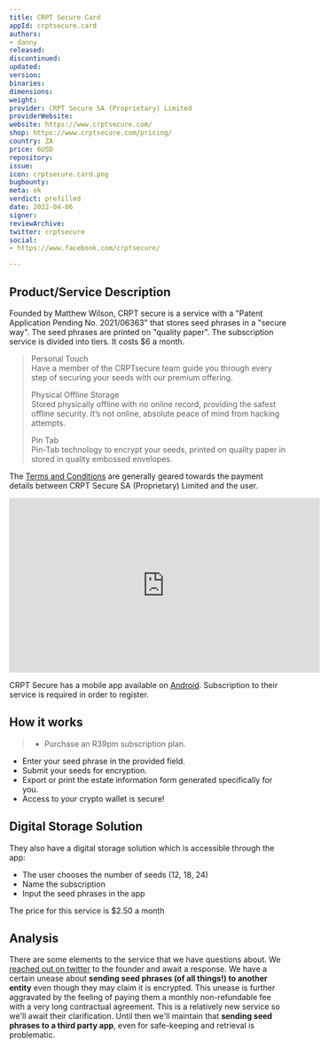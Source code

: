 ```yaml
---
title: CRPT Secure Card
appId: crptsecure.card
authors:
- danny
released: 
discontinued: 
updated: 
version: 
binaries: 
dimensions: 
weight: 
provider: CRPT Secure SA (Proprietary) Limited
providerWebsite: 
website: https://www.crptsecure.com/
shop: https://www.crptsecure.com/pricing/
country: ZA
price: 6USD
repository: 
issue: 
icon: crptsecure.card.png
bugbounty: 
meta: ok
verdict: prefilled
date: 2022-04-06
signer: 
reviewArchive: 
twitter: crptsecure
social:
- https://www.facebook.com/crptsecure/

---
```


## Product/Service Description 

Founded by Matthew Wilson, CRPT secure is a service with a "Patent Application Pending No. 2021/06363" that stores seed phrases in a "secure way". The seed phrases are printed on "quality paper". The subscription service is divided into tiers. It costs $6 a month. 

> Personal Touch<br>
> Have a member of the CRPTsecure team guide you through every step of securing your seeds with our premium offering.
>
> Physical Offline Storage<br>
> Stored physically offline with no online record, providing the safest offline security. It’s not online, absolute peace of mind from hacking attempts.
>
> Pin Tab<br>
> Pin-Tab technology to encrypt your seeds, printed on quality paper in stored in quality embossed envelopes.

The [Terms and Conditions](https://www.crptsecure.com/terms-and-conditions/) are generally geared towards the payment details between CRPT Secure SA (Proprietary) Limited and the user. 

<iframe width="560" height="315" src="https://www.youtube.com/embed/YbTTtfjiqi8" title="YouTube video player" frameborder="0" allow="accelerometer; autoplay; clipboard-write; encrypted-media; gyroscope; picture-in-picture" allowfullscreen></iframe>

CRPT Secure has a mobile app available on [Android](https://play.google.com/store/apps/details?id=com.cryptsecure.crpt.crpt_mobile). Subscription to their service is required in order to register. 

## How it works

> - Purchase an R39pm subscription plan.
- Enter your seed phrase in the provided field.
- Submit your seeds for encryption.
- Export or print the estate information form generated specifically for you.
- Access to your crypto wallet is secure!

## Digital Storage Solution 

They also have a digital storage solution which is accessible through the app: 

- The user chooses the number of seeds (12, 18, 24)
- Name the subscription
- Input the seed phrases in the app

The price for this service is $2.50 a month

## Analysis 

There are some elements to the service that we have questions about. We [reached out on twitter](https://twitter.com/BitcoinWalletz/status/1511873887034044419) to the founder and await a response. We have a certain unease about **sending seed phrases (of all things!) to another entity** even though they may claim it is encrypted. This unease is further aggravated by the feeling of paying them a monthly non-refundable fee with a very long contractual agreement. This is a relatively new service so we'll await their clarification. Until then we'll maintain that **sending seed phrases to a third party app**, even for safe-keeping and retrieval is problematic.
